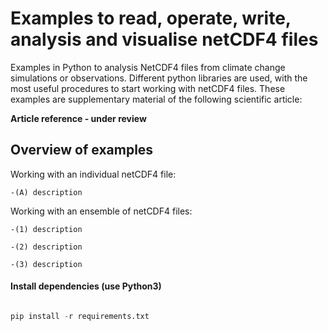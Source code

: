 # Examples to read, operate, write, analysis and visualise netCDF4 files

Examples in Python to analysis NetCDF4 files from climate change simulations or observations. 
Different python libraries are used, with the most useful procedures to start working with netCDF4 files.
These examples are supplementary material of the following scientific article: 

  **Article reference - under review**

## Overview of examples


Working with an individual netCDF4 file: 

	-(A) description 

Working with an ensemble of netCDF4 files: 

	-(1) description 

	-(2) description

	-(3) description 




#### Install dependencies (use Python3)

```python

pip install -r requirements.txt

```







